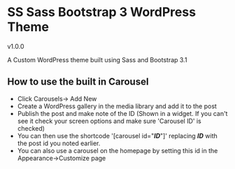 # SS Sass Bootstrap 3 WordPress Theme
v1.0.0

A Custom WordPress theme built using Sass and Bootstrap 3.1

## How to use the built in Carousel
* Click Carousels-> Add New
* Create a WordPress gallery in the media library and add it to the post
* Publish the post and make note of the ID (Shown in a widget. If you can't see it check your screen options and make sure 'Carousel ID' is checked)
* You can then use the shortcode '[carousel id="___ID___"]' replacing ___ID___ with the post id you noted earlier.
* You can also use a carousel on the homepage by setting this id in the Appearance->Customize page
